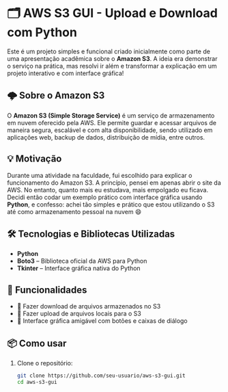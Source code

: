 # 🗂️ AWS S3 GUI - Upload e Download com Python

Este é um projeto simples e funcional criado inicialmente como parte de uma apresentação acadêmica sobre o **Amazon S3**. A ideia era demonstrar o serviço na prática, mas resolvi ir além e transformar a explicação em um projeto interativo e com interface gráfica!

## 🌩️ Sobre o Amazon S3

O **Amazon S3 (Simple Storage Service)** é um serviço de armazenamento em nuvem oferecido pela AWS. Ele permite guardar e acessar arquivos de maneira segura, escalável e com alta disponibilidade, sendo utilizado em aplicações web, backup de dados, distribuição de mídia, entre outros.

## 💡 Motivação

Durante uma atividade na faculdade, fui escolhido para explicar o funcionamento do Amazon S3. A princípio, pensei em apenas abrir o site da AWS. No entanto, quanto mais eu estudava, mais empolgado eu ficava. Decidi então codar um exemplo prático com interface gráfica usando **Python**, e confesso: achei tão simples e prático que estou utilizando o S3 até como armazenamento pessoal na nuvem 😄

## 🛠️ Tecnologias e Bibliotecas Utilizadas

- **Python**
- **Boto3** – Biblioteca oficial da AWS para Python
- **Tkinter** – Interface gráfica nativa do Python

## 🎨 Funcionalidades

- 🔽 Fazer download de arquivos armazenados no S3
- 🔼 Fazer upload de arquivos locais para o S3
- 📄 Interface gráfica amigável com botões e caixas de diálogo

## 📦 Como usar

1. Clone o repositório:
   ```bash
   git clone https://github.com/seu-usuario/aws-s3-gui.git
   cd aws-s3-gui
